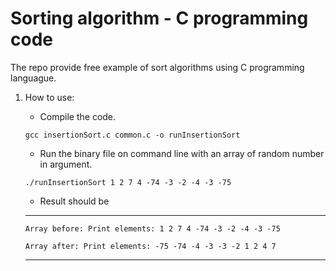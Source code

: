 # Sorting algorithm - C programming code

The repo provide free example of sort algorithms using C programming languague.

1. How to use:
    * Compile the code.
    
    `gcc insertionSort.c common.c -o runInsertionSort` 
    * Run the binary file on command line with an array of random number in argument.
    
    `./runInsertionSort 1 2 7 4 -74 -3 -2 -4 -3 -75`

    * Result should be
    ***
    `Array before: Print elements: 1 2 7 4 -74 -3 -2 -4 -3 -75` 

    `Array after: Print elements: -75 -74 -4 -3 -3 -2 1 2 4 7 `
    ***
